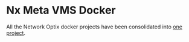 # Nx Meta VMS Docker

All the Network Optix docker projects have been consolidated into [one project](https://github.com/ptr727/NxWitness).
